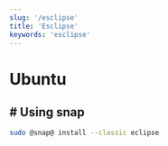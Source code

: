 ```yaml
---
slug: '/esclipse'
title: 'Esclipse'
keywords: 'esclipse'
---
```


# Ubuntu

## # Using snap

```bash
sudo @snap@ install --classic eclipse
```
